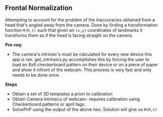 ## Frontal Normalization

Attempting to account for the problem of the inaccuracies obtained from a head that's angled away from the camera. Done by finding a transformation function `M(R,t)` such that given an `(x,y)` coordinates of landmarks it transforms them as if the head is facing straight on the camera.

**Pre-req**:
* The camera's intrinsic's must be calculated for every new device this app is ran. get_intrinsics.py accomplishes this by forcing the user to load an 8x8 checkerboard pattern on their device or on a piece of paper and show it infront of the webcam. This process is very fast and only needs to be done once.

**Steps**
* Obtain a set of 3D templates a priori to calibration
* Obtain Camera Intrinsics of webcam- requires calibration using Checkerboard patterns or april tags.
* SolvePnP using the output of the above two. Solution will give us `M(R,t)`